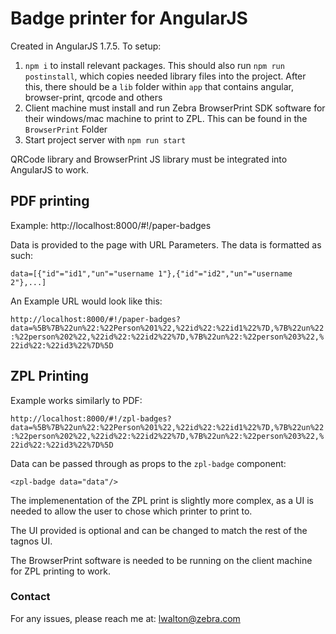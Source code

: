 # Badge printer for AngularJS

Created in AngularJS 1.7.5. To setup:

1. `npm i` to install relevant packages. This should also run `npm run postinstall`, which copies needed library files into the project. After this, there should be a `lib` folder within `app` that contains angular, browser-print, qrcode and others
2. Client machine must install and run Zebra BrowserPrint SDK software for their windows/mac machine to print to ZPL. This can be found in the `BrowserPrint` Folder
3. Start project server with `npm run start`

QRCode library and BrowserPrint JS library must be integrated into AngularJS to work.

## PDF printing

Example: http://localhost:8000/#!/paper-badges

Data is provided to the page with URL Parameters. The data is formatted as such:

`data=[{"id"="id1","un"="username 1"},{"id"="id2","un"="username 2"},...]`

An Example URL would look like this:

`http://localhost:8000/#!/paper-badges?data=%5B%7B%22un%22:%22Person%201%22,%22id%22:%22id1%22%7D,%7B%22un%22:%22person%202%22,%22id%22:%22id2%22%7D,%7B%22un%22:%22person%203%22,%22id%22:%22id3%22%7D%5D`

## ZPL Printing

Example works similarly to PDF:

`http://localhost:8000/#!/zpl-badges?data=%5B%7B%22un%22:%22Person%201%22,%22id%22:%22id1%22%7D,%7B%22un%22:%22person%202%22,%22id%22:%22id2%22%7D,%7B%22un%22:%22person%203%22,%22id%22:%22id3%22%7D%5D`

Data can be passed through as props to the `zpl-badge` component:

```
<zpl-badge data="data"/>
```

The implemenentation of the ZPL print is slightly more complex, as a UI is needed to allow the user to chose which printer to print to. 

The UI provided is optional and can be changed to match the rest of the tagnos UI. 

The BrowserPrint software is needed to be running on the client machine for ZPL printing to work.

### Contact
For any issues, please reach me at: lwalton@zebra.com
